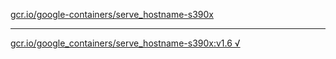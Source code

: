 [gcr.io/google-containers/serve_hostname-s390x](https://hub.docker.com/r/anjia0532/serve_hostname-s390x/tags/) 

----
[gcr.io/google_containers/serve_hostname-s390x:v1.6 √](https://hub.docker.com/r/anjia0532/serve_hostname-s390x/tags/)


